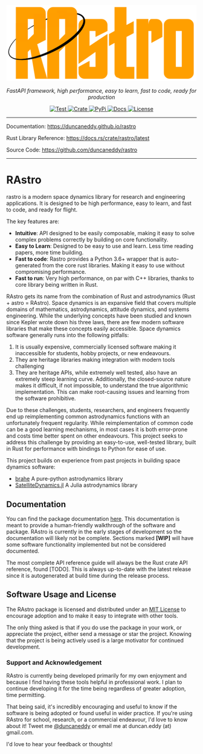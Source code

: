 <p align="center">
  <a href="https://github.com/duncaneddy/rastro/"><img src="https://raw.githubusercontent.com/duncaneddy/rastro/main/docs/en/docs/img/logo-gold.png" alt="RAstro"></a>
</p>
<p align="center">
    <em>FastAPI framework, high performance, easy to learn, fast to code, ready for production</em>
</p>
<p align="center">
<a href="https://github.com/duncaneddy/rastro/actions/workflows/test.yml" target="_blank">
    <img src="https://github.com/duncaneddy/rastro/actions/workflows/test.yml/badge.svg" alt="Test">
</a>
<a href="https://crates.io/crates/rastro" target="_blank">
    <img src="https://img.shields.io/crates/v/rastro.svg" alt="Crate">
</a>
<a href="https://pypi.org/project/rastro" target="_blank">
    <img src="https://img.shields.io/pypi/v/rastro?color=blue" alt="PyPi">
</a>
<a href="https://duncaneddy.github.io/rastro" target="_blank">
    <img src="https://img.shields.io/badge/docs-latest-blue.svg" alt="Docs">
</a>
<a href="https://github.com/duncaneddy/rastro/blob/main/LICENSE" target="_blank">
    <img src="https://img.shields.io/badge/License-MIT-green.svg", alt="License">
</a>
</p>

----

Documentation: https://duncaneddy.github.io/rastro

Rust Library Reference: https://docs.rs/crate/rastro/latest

Source Code: https://github.com/duncaneddy/rastro

----

# RAstro
rastro is a modern space dynamics library for research and engineering
applications. It is designed to be high performance, easy to learn, and
fast to code, and ready for flight.

The key features are:

- **Intuitive**: API designed to be easily composable, making it easy to 
  solve complex problems correctly by building on core functionality.
- **Easy to Learn**: Designed to be easy to use and learn. Less time reading 
  papers, more time building.
- **Fast to code**: Rastro provides a Python 3.6+ wrapper that is
  auto-generated from the core rust libraries. Making it easy to use without
  compromising performance.
- **Fast to run**: Very high performance, on par with C++ libraries, thanks
  to core library being written in Rust.

RAstro gets its name from the combination of Rust and astrodynamics (Rust + 
astro = RAstro). Space dynamics is an expansive field that covers multiple 
domains of mathematics, astrodynamics, attitude dynamics, and systems 
engineering. While the underlying concepts have been studied and known since 
Kepler wrote down his three laws, there are few modern software 
libraries that make these concepts easily accessible. Space dynamics 
software generally runs into the following pitfalls:

1. It is usually expensive, commercially licensed software making it 
   inaccessible for students, hobby projects, or new endeavours.
2. They are heritage libraries making integration with modern tools challenging
3. They are heritage APIs, while extremely well tested, also have an extremely 
   steep learning curve. Additionally, the closed-source nature makes it 
   difficult, if not impossible, to understand the true algorithmic 
   implementation. This can make root-causing issues and learning from the 
   software prohibitive. 

Due to these challenges, students, researchers, and engineers frequently end up 
reimplementing common astrodynamics functions with an unfortunately frequent 
regularity. While  reimplementation of common code can be a good learning 
mechanisms, in most cases it is both error-prone and costs time better spent 
on other endeavours. This project seeks to address this challenge by 
providing an easy-to-use, well-tested library, built in Rust for 
performance with bindings to Python for ease of use.

This project builds on experience from past projects in building space 
dynamics software:
- [brahe](https://github.com/duncaneddy/brahe) A pure-python astrodynamics 
  library
- [SatelliteDynamics.jl](https://github.com/sisl/SatelliteDynamics.jl) A 
  Julia astrodynamics library

## Documentation

You can find the package documentation [here](https://duncaneddy.github.io/rastro).
This documentation is meant to provide a human-friendly walkthrough of the
software and package. RAstro is currently in the early stages of development so
the documentation will likely not be complete. Sections marked **[WIP]**
will have some software functionality implemented but not be considered
documented.

The most complete API reference guide will always be the Rust crate API 
reference, found [TODO]. This is always up-to-date with the latest release 
since it is autogenerated at build time during the release process.

## Software Usage and License

The RAstro package is licensed and distributed under an [MIT License](https://github.com/duncaneddy/rastro/blob/main/LICENSE) to
encourage adoption and to make it easy to integrate with other tools.

The only thing asked is that if you do use the package in your work, or
appreciate the project, either send a message or star the project. Knowing
that the project is being actively used is a large motivator for continued
development.

### Support and Acknowledgement

RAstro is currently being developed primarily for my own enjoyment and
because I find having these tools helpful in professional work. I plan to
continue developing it for the time being regardless of greater adoption,
time permitting.

That being said, it's incredibly encouraging and useful to know if the
software is being adopted or found useful in wider practice. If you're
using RAstro for school, research, or a commercial endeavour, I'd
love to know about it! Tweet me [@duncaneddy](https://twitter.com/DuncanEddy) or
email me at duncan.eddy (at) gmail.com.

I'd love to hear your feedback or thoughts!